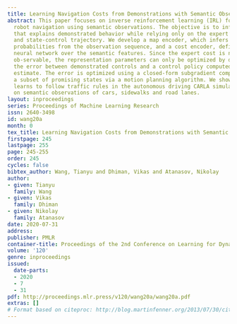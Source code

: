 ```yaml
---
title: Learning Navigation Costs from Demonstrations with Semantic Observations
abstract: This paper focuses on inverse reinforcement learning (IRL) for autonomous
  robot navigation using semantic observations. The objective is to infer a cost function
  that explains demonstrated behavior while relying only on the expert’s observations
  and state-control trajectory. We develop a map encoder, which infers semantic class
  probabilities from the observation sequence, and a cost encoder, defined as deep
  neural network over the semantic features. Since the expert cost is not directly
  ob-servable, the representation parameters can only be optimized by differentiating
  the error between demonstrated controls and a control policy computed from the cost
  estimate. The error is optimized using a closed-form subgradient computed only over
  a subset of promising states via a motion planning algorithm. We show that our approach
  learns to follow traffic rules in the autonomous driving CARLA simulator by relying
  on semantic observations of cars, sidewalks and road lanes.
layout: inproceedings
series: Proceedings of Machine Learning Research
issn: 2640-3498
id: wang20a
month: 0
tex_title: Learning Navigation Costs from Demonstrations with Semantic Observations
firstpage: 245
lastpage: 255
page: 245-255
order: 245
cycles: false
bibtex_author: Wang, Tianyu and Dhiman, Vikas and Atanasov, Nikolay
author:
- given: Tianyu
  family: Wang
- given: Vikas
  family: Dhiman
- given: Nikolay
  family: Atanasov
date: 2020-07-31
address: 
publisher: PMLR
container-title: Proceedings of the 2nd Conference on Learning for Dynamics and Control
volume: '120'
genre: inproceedings
issued:
  date-parts:
  - 2020
  - 7
  - 31
pdf: http://proceedings.mlr.press/v120/wang20a/wang20a.pdf
extras: []
# Format based on citeproc: http://blog.martinfenner.org/2013/07/30/citeproc-yaml-for-bibliographies/
---
```

